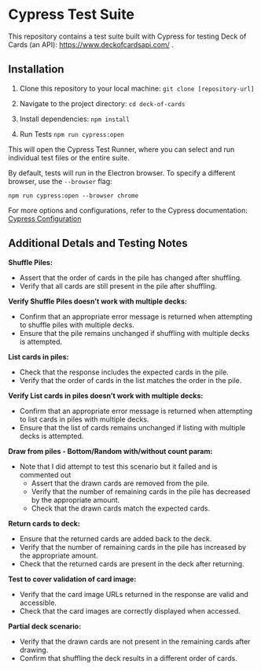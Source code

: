 # Cypress Test Suite

This repository contains a test suite built with Cypress for testing Deck of Cards (an API): https://www.deckofcardsapi.com/
.

## Installation

1. Clone this repository to your local machine:
`git clone [repository-url]`

2. Navigate to the project directory:
`cd deck-of-cards`

3. Install dependencies:
`npm install`

4. Run Tests
`npm run cypress:open`

This will open the Cypress Test Runner, where you can select and run individual test files or the entire suite.

By default, tests will run in the Electron browser. To specify a different browser, use the `--browser` flag:

`npm run cypress:open --browser chrome`

For more options and configurations, refer to the Cypress documentation: [Cypress Configuration](https://docs.cypress.io/guides/references/configuration.html)


## Additional Detals and Testing Notes


**Shuffle Piles:**
- Assert that the order of cards in the pile has changed after shuffling.
- Verify that all cards are still present in the pile after shuffling.

**Verify Shuffle Piles doesn’t work with multiple decks:**
- Confirm that an appropriate error message is returned when attempting to shuffle piles with multiple decks.
- Ensure that the pile remains unchanged if shuffling with multiple decks is attempted.

**List cards in piles:**
- Check that the response includes the expected cards in the pile.
- Verify that the order of cards in the list matches the order in the pile.

**Verify List cards in piles doesn’t work with multiple decks:**
- Confirm that an appropriate error message is returned when attempting to list cards in piles with multiple decks.
- Ensure that the list of cards remains unchanged if listing with multiple decks is attempted.

**Draw from piles - Bottom/Random with/without count param:**
- Note that I did attempt to test this scenario but it failed and is commented out
    - Assert that the drawn cards are removed from the pile.
    - Verify that the number of remaining cards in the pile has decreased by the appropriate amount.
    - Check that the drawn cards match the expected cards.

**Return cards to deck:**
- Ensure that the returned cards are added back to the deck.
- Verify that the number of remaining cards in the pile has increased by the appropriate amount.
- Check that the returned cards are present in the deck after returning.

**Test to cover validation of card image:**
- Verify that the card image URLs returned in the response are valid and accessible.
- Check that the card images are correctly displayed when accessed.

**Partial deck scenario:**
- Verify that the drawn cards are not present in the remaining cards after drawing.
- Confirm that shuffling the deck results in a different order of cards.
